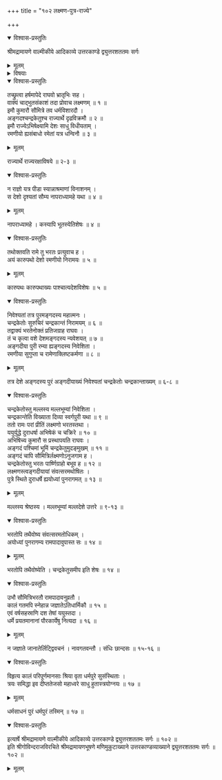 +++
title = "१०२ लक्ष्मण-पुत्र-राज्ये"

+++

<details open><summary>विश्वास-प्रस्तुतिः</summary>

श्रीमद्रामायणे वाल्मीकीये आदिकाव्ये उत्तरकाण्डे द्व्युत्तरशततमः सर्गः
</details>

<details><summary>मूलम्</summary>

श्रीमद्रामायणे वाल्मीकीये आदिकाव्ये उत्तरकाण्डे द्व्युत्तरशततमः सर्गः
</details>

<details><summary>विषयाः</summary>

भरत-वाक्य-श्रवण-तुष्टेन रामेण  
सौमित्रिं प्रति तत्-पुत्रयोर् अङ्गद--चन्द्र-केत्वोर्  
निवासाय देशान्वेषण-चोदने  
भरतेन रामं प्रति  
कारु-पथ-देश-स्थयोर् अङ्गदीय-चन्द्रकान्ताख्य--पुरयोर् वासार्हत्व-कथनम् ॥ १ ॥  

रामेणाङ्गदीय--चन्द्र-कान्ताख्य-पुरयोः  
क्रमेणाङ्गद--चन्द्र-केत्वोर् अभिषेक-करण-पूर्वकं प्रस्थापने  
तद्-अनुगताभ्यां सौमित्रि-भरताभ्यां  
तत्र संवत्सरम् अधिवासेन  
पुनर् अयोध्यां **प्रत्यागमनम्** ॥ २ ॥
</details>

<details open><summary>विश्वास-प्रस्तुतिः</summary>

तच्छ्रुत्वा हर्षमापेदे राघवो भ्रातृभिः सह ।  
वाक्यं चाद्भुतसंकाशं तदा प्रोवाच लक्ष्मणम् ॥ १ ॥  
इमौ कुमारौ सौमित्रे तव धर्मविशारदौ ।  
अङ्गदश्चन्द्रकेतुश्च राज्यार्थे दृढविक्रमौ ॥ २ ॥  
इमौ राज्येऽभिषेक्ष्यामि देशः साधु विधीयताम् ।  
रमणीयो ह्यसंबाधो रमेतां यत्र धन्विनौ ॥ ३ ॥
</details>

<details><summary>मूलम्</summary>

तच्छ्रुत्वा हर्षमापेदे राघवो भ्रातृभिः सह ।  
वाक्यं चाद्भुतसंकाशं तदा प्रोवाच लक्ष्मणम् ॥ १ ॥  
इमौ कुमारौ सौमित्रे तव धर्मविशारदौ ।  
अङ्गदश्चन्द्रकेतुश्च राज्यार्थे दृढविक्रमौ ॥ २ ॥  
इमौ राज्येऽभिषेक्ष्यामि देशः साधु विधीयताम् ।  
रमणीयो ह्यसंबाधो रमेतां यत्र धन्विनौ ॥ ३ ॥
</details>

राज्यार्थे राज्यरक्षाविषये ॥ २-३ ॥

<details open><summary>विश्वास-प्रस्तुतिः</summary>

न राज्ञो यत्र पीडा स्यान्नाश्रमाणां विनाशनम् ।  
स देशो दृश्यतां सौम्य नापराध्यामहे यथा ॥ ४ ॥
</details>

<details><summary>मूलम्</summary>

न राज्ञो यत्र पीडा स्यान्नाश्रमाणां विनाशनम् ।  
स देशो दृश्यतां सौम्य नापराध्यामहे यथा ॥ ४ ॥
</details>

नापराध्यामहे । कस्यापि भूतस्येतिशेषः ॥ ४ ॥

<details open><summary>विश्वास-प्रस्तुतिः</summary>

तथोक्तवति रामे तु भरतः प्रत्युवाच ह ।  
अयं कारुपथो देशो रमणीयो निरामयः ॥ ५ ॥
</details>

<details><summary>मूलम्</summary>

तथोक्तवति रामे तु भरतः प्रत्युवाच ह ।  
अयं कारुपथो देशो रमणीयो निरामयः ॥ ५ ॥
</details>

कारुपथः कारुपथाख्यः पाश्चात्यदेशविशेषः ॥ ५ ॥

<details open><summary>विश्वास-प्रस्तुतिः</summary>

निवेश्यतां तत्र पुरमङ्गदस्य महात्मनः ।  
चन्द्रकेतोः सुरुचिरं चन्द्रकान्तं निरामयम् ॥ ६ ॥  
तद्वाक्यं भरतेनोक्तं प्रतिजग्राह राघवः ।  
तं च कृत्वा वशे देशमङ्गदस्य न्यवेशयत् ॥ ७ ॥  
अङ्गदीया पुरी रम्या ह्यङ्गदस्य निवेशिता ।  
रमणीया सुगुप्ता च रामेणाक्लिष्टकर्मणा ॥ ८ ॥
</details>

<details><summary>मूलम्</summary>

निवेश्यतां तत्र पुरमङ्गदस्य महात्मनः ।  
चन्द्रकेतोः सुरुचिरं चन्द्रकान्तं निरामयम् ॥ ६ ॥  
तद्वाक्यं भरतेनोक्तं प्रतिजग्राह राघवः ।  
तं च कृत्वा वशे देशमङ्गदस्य न्यवेशयत् ॥ ७ ॥  
अङ्गदीया पुरी रम्या ह्यङ्गदस्य निवेशिता ।  
रमणीया सुगुप्ता च रामेणाक्लिष्टकर्मणा ॥ ८ ॥
</details>

तत्र देशे अङ्गदस्य पुरं अङ्गदीयाख्यं निवेश्यतां चन्द्रकेतोः चन्द्रकान्ताख्यम् ॥ ६-८ ॥

<details open><summary>विश्वास-प्रस्तुतिः</summary>

चन्द्रकेतोस्तु मल्लस्य मल्लभूम्यां निवेशिता ।  
चन्द्रकान्तेति विख्याता दिव्या स्वर्गपुरी यथा ॥ ९ ॥  
ततो रामः परां प्रीतिं लक्ष्मणो भरतस्तथा ।  
ययुर्युद्धे दुराधर्षा अभिषेकं च चक्रिरे ॥ १० ॥  
अभिषिच्य कुमारौ स प्रस्थापयति राघवः ।  
अङ्गदं पश्चिमां भूमिं चन्द्रकेतुमुदङ्मुखम् ॥ ११ ॥  
अङ्गदं चापि सौमित्रिर्लक्ष्मणोऽनुजगाम ह ।  
चन्द्रकेतोस्तु भरतः पार्ष्णिग्राहो बभूव ह ॥ १२ ॥  
लक्ष्मणस्त्वङ्गदीयायां संवत्सरमथोषितः ।  
पुत्रे स्थिते दुराधर्षे ह्ययोध्यां पुनरागमत् ॥ १३ ॥
</details>

<details><summary>मूलम्</summary>

चन्द्रकेतोस्तु मल्लस्य मल्लभूम्यां निवेशिता ।  
चन्द्रकान्तेति विख्याता दिव्या स्वर्गपुरी यथा ॥ ९ ॥  
ततो रामः परां प्रीतिं लक्ष्मणो भरतस्तथा ।  
ययुर्युद्धे दुराधर्षा अभिषेकं च चक्रिरे ॥ १० ॥  
अभिषिच्य कुमारौ स प्रस्थापयति राघवः ।  
अङ्गदं पश्चिमां भूमिं चन्द्रकेतुमुदङ्मुखम् ॥ ११ ॥  
अङ्गदं चापि सौमित्रिर्लक्ष्मणोऽनुजगाम ह ।  
चन्द्रकेतोस्तु भरतः पार्ष्णिग्राहो बभूव ह ॥ १२ ॥  
लक्ष्मणस्त्वङ्गदीयायां संवत्सरमथोषितः ।  
पुत्रे स्थिते दुराधर्षे ह्ययोध्यां पुनरागमत् ॥ १३ ॥
</details>

मल्लस्य श्रेष्ठस्य । मल्लभूम्यां मल्लदेशे उत्तरे ॥ ९-१३ ॥

<details open><summary>विश्वास-प्रस्तुतिः</summary>

भरतोपि तथैवोष्य संवत्सरमतोधिकम् ।  
अयोध्यां पुनरागम्य रामपादावुपास्त सः ॥ १४ ॥
</details>

<details><summary>मूलम्</summary>

भरतोपि तथैवोष्य संवत्सरमतोधिकम् ।  
अयोध्यां पुनरागम्य रामपादावुपास्त सः ॥ १४ ॥
</details>

भरतोपि तथैवोष्येति । चन्द्रकेतुसमीप इति शेषः ॥ १४ ॥

<details open><summary>विश्वास-प्रस्तुतिः</summary>

उभौ सौमित्रिभरतौ रामपादावनुव्रतौ ।  
कालं गतमपि स्नेहान्न जज्ञातेऽतिधार्मिकौ ॥ १५ ॥  
एवं वर्षसहस्राणि दश तेषां ययुस्तदा ।  
धर्मे प्रयतमानानां पौरकार्येषु नित्यदा ॥ १६ ॥
</details>

<details><summary>मूलम्</summary>

उभौ सौमित्रिभरतौ रामपादावनुव्रतौ ।  
कालं गतमपि स्नेहान्न जज्ञातेऽतिधार्मिकौ ॥ १५ ॥  
एवं वर्षसहस्राणि दश तेषां ययुस्तदा ।  
धर्मे प्रयतमानानां पौरकार्येषु नित्यदा ॥ १६ ॥
</details>

न जज्ञाते जानातेर्लिट्द्विवचनं । नावगतवन्तौ । संधिः छान्दसः ॥ १५-१६ ॥

<details open><summary>विश्वास-प्रस्तुतिः</summary>

विहृत्य कालं परिपूर्णमानसाः श्रिया वृता धर्मपुरे सुसंस्थिताः ।  
त्रयः समिद्धा इव दीप्ततेजसो महाध्वरे साधु हुतास्त्रयोग्नयः ॥ १७ ॥
</details>

<details><summary>मूलम्</summary>

विहृत्य कालं परिपूर्णमानसाः श्रिया वृता धर्मपुरे सुसंस्थिताः ।  
त्रयः समिद्धा इव दीप्ततेजसो महाध्वरे साधु हुतास्त्रयोग्नयः ॥ १७ ॥
</details>

धर्मसाधनं पुरं धर्मपुरं तस्मिन् ॥ १७ ॥

<details open><summary>विश्वास-प्रस्तुतिः</summary>

इत्यार्षे श्रीमद्रामायणे वाल्मीकीये आदिकाव्ये उत्तरकाण्डे द्व्युत्तरशततमः सर्गः ॥ १०२ ॥  
इति श्रीगोविन्दराजविरचिते श्रीमद्रामायणभूषणे मणिमुकुटाख्याने उत्तरकाण्डव्याख्याने द्व्युत्तरशततमः सर्गः ॥ १०२ ॥
</details>

<details><summary>मूलम्</summary>

इत्यार्षे श्रीमद्रामायणे वाल्मीकीये आदिकाव्ये उत्तरकाण्डे द्व्युत्तरशततमः सर्गः ॥ १०२ ॥  
इति श्रीगोविन्दराजविरचिते श्रीमद्रामायणभूषणे मणिमुकुटाख्याने उत्तरकाण्डव्याख्याने द्व्युत्तरशततमः सर्गः ॥ १०२ ॥
</details>

